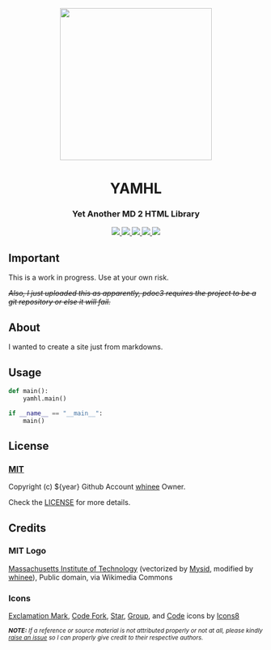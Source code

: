 <!-- Repository Name. Preferrably 1-5 words long. -->
<p align="center">
    <img src="https://yamhl.pages.dev/assets/images/icons/logo.png" id="logo" width="300rem" height="auto" style="display: block; margin: auto;">
</p>

<h1 align="center" style="font-weight: bold">
    <span id="min-block">YAMHL</span>
</h1>

<!-- Description. Preferrably 1 sentence long. -->
<h3 align="center" style="font-weight: bold">
    Yet Another MD 2 HTML Library
</h3>

<p align="center">
    <a href="https://github.com/Pirate-Kings/yamhl/issues">
        <img src="https://img.shields.io/github/issues/Pirate-Kings/yamhl.svg?style=flat-square&logo=data:image/png;base64,${issues_b64}">
    </a>
    <a href="https://github.com/Pirate-Kings/yamhl/network/members">
        <img src="https://img.shields.io/github/forks/Pirate-Kings/yamhl.svg?style=flat-square&logo=data:image/png;base64,${forks_b64}">
    </a>
    <a href="https://github.com/Pirate-Kings/yamhl/stargazers">
        <img src="https://img.shields.io/github/stars/Pirate-Kings/yamhl.svg?style=flat-square&logo=data:image/png;base64,${stars_b64}">
    </a>
    <a href="https://github.com/Pirate-Kings/yamhl/graphs/contributors">
        <img src="https://img.shields.io/github/contributors/Pirate-Kings/yamhl.svg?style=flat-square&logo=data:image/png;base64,${contributors_b64}">
    </a>
    <a href="https://yamhl.pages.dev/license.html">
        <img src="https://img.shields.io/badge/LICENSE-A31F34?style=flat-square&logoWidth=25&logo=data:image/png;base64,${license_b64}">
    </a>
</p>

## **Important**
This is a work in progress. Use at your own risk.

*~~Also, I just uploaded this as apparently, pdoc3 requires the project to be a git repository or else it will fail.~~*

<!-- About section. Preferrably 2-5 sentences long. -->
## **About**

I wanted to create a site just from markdowns.

## **Usage**

```python
def main():
    yamhl.main()

if __name__ == "__main__":
    main()
```

## **License**

### <a target="_blank" href="https://choosealicense.com/licenses/mit/">MIT</a>

Copyright (c) ${year} Github Account [whinee](https://github.com/whinee) Owner.

Check the [LICENSE](LICENSE.md) for more details.

## **Credits**

### MIT Logo

<a target="_blank" href="https://commons.wikimedia.org/wiki/File:MIT_logo.svg">Massachusetts Institute of Technology</a> (vectorized by <a target="_blank" href="https://en.wikipedia.org/wiki/User:Mysid">Mysid</a>, modified by [whinee](https://github.com/whinee)), Public domain, via Wikimedia Commons

### Icons

<a target="_blank" href="https://icons8.com/icon/102502/exclamation-mark">Exclamation Mark</a>, <a target="_blank" href="https://icons8.com/icon/33294/code-fork">Code Fork</a>, <a target="_blank" href="https://icons8.com/icon/85185/star">Star</a>, <a target="_blank" href="https://icons8.com/icon/34095/group">Group</a>, and <a target="_blank" href="https://icons8.com/icon/87276/code">Code</a> icons by <a target="_blank" href="https://icons8.com">Icons8</a>

<sub>
    <i>
        <b>NOTE:</b> If a reference or source material is not attributed properly or not at all, please kindly <a target="_blank" href="https://github.com/Pirate-Kings/yamhl/issues/new">raise an issue</a> so I can properly give credit to their respective authors.
    </i>
</sub>
